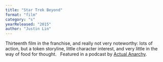```yaml
---
title: "Star Trek Beyond"
format: "film"
category: "s"
yearReleased: "2015"
author: "Justin Lin"
---
```

Thirteenth film in the franchise, and really not very  noteworthy: lots of action, but a token storyline, little character interest,  and very little in the way of food for thought.
 
Featured in a podcast by <a href="http://www.actualanarchy.com/2017/05/07/episode-21-star-trek-beyond-14228/"> Actual Anarchy</a>.